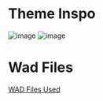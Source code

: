 # Theme Inspo
![image](https://github.com/user-attachments/assets/60b543ca-1d5e-49b6-a615-fdc99984de03)
![image](https://github.com/user-attachments/assets/a01ebc0a-0063-46b8-bf43-9a9151c0d09b)

# Wad Files
[WAD Files Used](https://github.com/IKFARI01/QuakeSinglePlayer/tree/main/WADS)

